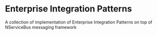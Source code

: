 # Enterprise Integration Patterns

A collection of implementation of Enterprise Integration Patterns on top of NServiceBus messaging framework
